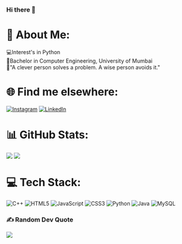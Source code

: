 ### Hi there 👋
# 💫 About Me:
💻Interest's in Python<br>🏫Bachelor in Computer Engineering, University of Mumbai<br>💭"A clever person solves a problem. A wise person avoids it."<br>

# 🌐 Find me elsewhere:
[![Instagram](https://img.shields.io/badge/Instagram-%23E4405F.svg?logo=Instagram&logoColor=white)](https://instagram.com/zaaidddd_) [![LinkedIn](https://img.shields.io/badge/LinkedIn-%230077B5.svg?logo=linkedin&logoColor=white)](https://linkedin.com/in/ZaidShaikh) 

# 📊 GitHub Stats:
![](https://github-readme-stats.vercel.app/api?username=DiazSk&theme=radical&hide_border=false&include_all_commits=true&count_private=true)
![](https://github-readme-stats.vercel.app/api/top-langs/?username=DiazSk&theme=radical&hide_border=false&include_all_commits=true&count_private=true&layout=compact)

# 💻 Tech Stack:
![C++](https://img.shields.io/badge/c++-%2300599C.svg?style=for-the-badge&logo=c%2B%2B&logoColor=white) ![HTML5](https://img.shields.io/badge/html5-%23E34F26.svg?style=for-the-badge&logo=html5&logoColor=white) ![JavaScript](https://img.shields.io/badge/javascript-%23323330.svg?style=for-the-badge&logo=javascript&logoColor=%23F7DF1E) ![CSS3](https://img.shields.io/badge/css3-%231572B6.svg?style=for-the-badge&logo=css3&logoColor=white) ![Python](https://img.shields.io/badge/python-3670A0?style=for-the-badge&logo=python&logoColor=ffdd54) ![Java](https://img.shields.io/badge/java-%23ED8B00.svg?style=for-the-badge&logo=java&logoColor=white) ![MySQL](https://img.shields.io/badge/mysql-%2300f.svg?style=for-the-badge&logo=mysql&logoColor=white)

### ✍️ Random Dev Quote
![](https://quotes-github-readme.vercel.app/api?type=horizontal&theme=radical)
